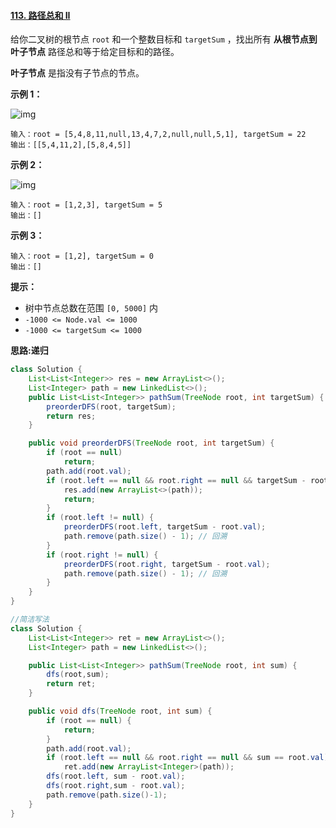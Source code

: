 #### [113. 路径总和 II](https://leetcode-cn.com/problems/path-sum-ii/)



给你二叉树的根节点 `root` 和一个整数目标和 `targetSum` ，找出所有 **从根节点到叶子节点** 路径总和等于给定目标和的路径。

**叶子节点** 是指没有子节点的节点。

 

**示例 1：**

![img](https://assets.leetcode.com/uploads/2021/01/18/pathsumii1.jpg)

```
输入：root = [5,4,8,11,null,13,4,7,2,null,null,5,1], targetSum = 22
输出：[[5,4,11,2],[5,8,4,5]]
```

**示例 2：**

![img](https://assets.leetcode.com/uploads/2021/01/18/pathsum2.jpg)

```
输入：root = [1,2,3], targetSum = 5
输出：[]
```

**示例 3：**

```
输入：root = [1,2], targetSum = 0
输出：[]
```

 

**提示：**

- 树中节点总数在范围 `[0, 5000]` 内
- `-1000 <= Node.val <= 1000`
- `-1000 <= targetSum <= 1000`

**思路:递归**

```java
class Solution {
    List<List<Integer>> res = new ArrayList<>();
    List<Integer> path = new LinkedList<>();
    public List<List<Integer>> pathSum(TreeNode root, int targetSum) {
        preorderDFS(root, targetSum);
        return res;
    }

    public void preorderDFS(TreeNode root, int targetSum) {
        if (root == null)
            return;
        path.add(root.val);
        if (root.left == null && root.right == null && targetSum - root.val == 0) {
            res.add(new ArrayList<>(path));
            return;
        }
        if (root.left != null) {
            preorderDFS(root.left, targetSum - root.val);
            path.remove(path.size() - 1); // 回溯
        }
        if (root.right != null) {
            preorderDFS(root.right, targetSum - root.val);
            path.remove(path.size() - 1); // 回溯
        }
    }
}

//简洁写法
class Solution {
    List<List<Integer>> ret = new ArrayList<>();
    List<Integer> path = new LinkedList<>();

    public List<List<Integer>> pathSum(TreeNode root, int sum) {
        dfs(root,sum);
        return ret;
    }

    public void dfs(TreeNode root, int sum) {
        if (root == null) {
            return;
        }
        path.add(root.val);
        if (root.left == null && root.right == null && sum == root.val)
            ret.add(new ArrayList<Integer>(path));
        dfs(root.left, sum - root.val);
        dfs(root.right,sum - root.val);
        path.remove(path.size()-1);
    }
}
```

